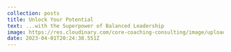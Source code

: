 ```yaml
---
collection: posts
title: Unlock Your Potential
text: .﻿..with the Superpower of Balanced Leadership
image: https://res.cloudinary.com/core-coaching-consulting/image/upload/v1680380938/Screen_Shot_2023-04-01_at_4.28.35_PM_plbbwt.png
date: 2023-04-01T20:24:38.551Z
---
```

